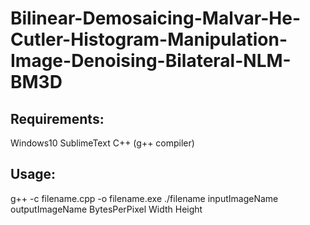 # Bilinear-Demosaicing-Malvar-He-Cutler-Histogram-Manipulation-Image-Denoising-Bilateral-NLM-BM3D

## Requirements:

Windows10
SublimeText
C++ (g++ compiler)

## Usage:
g++ -c filename.cpp -o filename.exe
./filename inputImageName outputImageName BytesPerPixel Width Height

